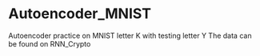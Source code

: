 # Autoencoder_MNIST
Autoencoder practice on MNIST letter K with testing letter Y
The data can be found on RNN_Crypto
